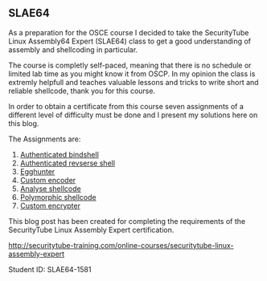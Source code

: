 ## SLAE64

As a preparation for the OSCE course I decided to take the SecurityTube Linux Assembly64 Expert (SLAE64) class to get a good understanding of assembly and shellcoding in particular.

The course is completly self-paced, meaning that there is no schedule or limited lab time as you might know it from OSCP.
In my opinion the class is extremly helpfull and teaches valuable lessons and tricks to write short and reliable shellcode, thank you for this course. 

In order to obtain a certificate from this course seven assignments of a different level of difficulty must be done and I present my solutions here on this blog.   

The Assignments are:
1. [Authenticated bindshell](AuthBindShell.md)
2. [Authenticated revserse shell](AuthReverseShell.md)
3. [Egghunter](EggHunter.md)
4. [Custom encoder](Encoder.md)
5. [Analyse shellcode](Analyse.md)
6. [Polymorphic shellcode](Polymorphic.md)
7. [Custom encrypter](Encrypter.md)


This blog post has been created for completing the requirements of the SecurityTube Linux Assembly Expert certification.

http://securitytube-training.com/online-courses/securitytube-linux-assembly-expert

Student ID: SLAE64-1581
